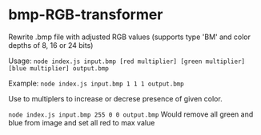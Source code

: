 # bmp-RGB-transformer

Rewrite .bmp file with adjusted RGB values (supports type 'BM' and color depths of 8, 16 or 24 bits)

Usage: `node index.js input.bmp [red multiplier] [green multiplier] [blue multiplier] output.bmp`

Example: `node index.js input.bmp 1 1 1 output.bmp`

Use to multiplers to increase or decrese presence of given color.  

`node index.js input.bmp 255 0 0 output.bmp` Would remove all green and blue from image and set all red to max value
